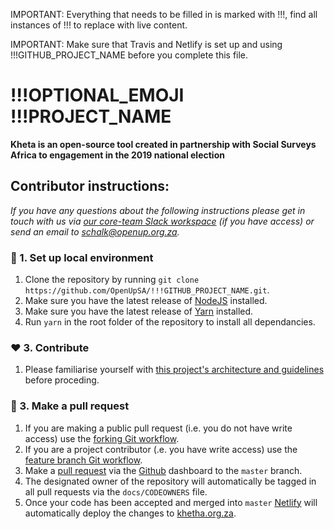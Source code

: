 IMPORTANT: Everything that needs to be filled in is marked with !!!, find all instances of !!! to replace with live content.

IMPORTANT: Make sure that Travis and Netlify is set up and using !!!GITHUB_PROJECT_NAME before you complete this file.

# !!!OPTIONAL_EMOJI !!!PROJECT_NAME

<!-- [![](https://img.shields.io/badge/openup--content--starter-0.0.1-blue.svg)](#) --> <!--[![](https://travis-ci.org/OpenUpSA/!!!GITHUB_PROJECT_NAME.svg?branch=master)](https://travis-ci.org/OpenUpSA/!!!GITHUB_PROJECT_NAME) --> <!--  [![](https://api.netlify.com/api/v1/badges/!!!NETLIFY_PROJECT_API_KEY/deploy-status)](https://app.netlify.com/sites/!!!GITHUB_PROJECT_NAME/deploys) -->

**Kheta is an open-source tool created in partnership with Social Surveys Africa to engagement in the 2019 national election**

## Contributor instructions:

_If you have any questions about the following instructions please get in touch with us via [our core-team Slack workspace](https://openupsa.slack.com) (if you have access) or send an email to [schalk@openup.org.za](mailto:schalk@openup.org.za)._

### 🌱 1. Set up local environment

1. Clone the repository by running `git clone https://github.com/OpenUpSA/!!!GITHUB_PROJECT_NAME.git`.
2. Make sure you have the latest release of [NodeJS](https://nodejs.org/en/) installed.
3. Make sure you have the latest release of [Yarn](https://yarnpkg.com/en/docs/install) installed.
4. Run `yarn` in the root folder of the repository to install all dependancies.

### ❤️ 3. Contribute

1. Please familiarise yourself with [this project's architecture and guidelines](#) before proceding.

### 🚀 3. Make a pull request

1. If you are making a public pull request (i.e. you do not have write access) use the [forking Git workflow](https://www.atlassian.com/git/tutorials/comparing-workflows/forking-workflow).
2. If you are a project contributor (.e. you have write access) use the [feature branch Git workflow](https://www.atlassian.com/git/tutorials/comparing-workflows/feature-branch-workflow).
3. Make a [pull request](https://www.atlassian.com/git/tutorials/making-a-pull-request) via the [Github](#github) dashboard to the `master` branch.
4. The designated owner of the repository will automatically be tagged in all pull requests via the `docs/CODEOWNERS` file.
5. Once your code has been accepted and merged into `master` [Netlify](#netlify) will automatically deploy the changes to [khetha.org.za](http://khetha.org.za).
